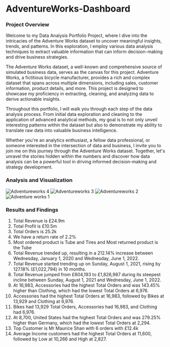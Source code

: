 # AdventureWorks-Dashboard


### Project Overview
Welcome to my Data Analysis Portfolio Project, where I dive into the intricacies of the Adventure Works dataset to uncover meaningful insights, trends, and patterns. In this exploration, I employ various data analysis techniques to extract valuable information that can inform decision-making and drive business strategies.

The Adventure Works dataset, a well-known and comprehensive source of simulated business data, serves as the canvas for this project. Adventure Works, a fictitious bicycle manufacturer, provides a rich and complex dataset that spans across multiple dimensions, including sales, customer information, product details, and more. This project is designed to showcase my proficiency in extracting, cleaning, and analyzing data to derive actionable insights.

Throughout this portfolio, I will walk you through each step of the data analysis process. From initial data exploration and cleaning to the application of advanced analytical methods, my goal is to not only unveil interesting patterns within the dataset but also to demonstrate my ability to translate raw data into valuable business intelligence.

Whether you're an analytics enthusiast, a fellow data professional, or someone interested in the intersection of data and business, I invite you to join me on this journey through the Adventure Works dataset. Together, let's unravel the stories hidden within the numbers and discover how data analysis can be a powerful tool in driving informed decision-making and strategy development.

### Analysis and Visualization
![Adventureworks 4](https://github.com/Adefemi010/AdventureWorks-Dashboard/assets/149597242/c4d02eea-a537-4f35-85c0-c6a6219df5b7)
![Adventureworks 3](https://github.com/Adefemi010/AdventureWorks-Dashboard/assets/149597242/b5ab281a-a1e5-46fe-bb98-ed407376f4cd)
![Adventureworks 2](https://github.com/Adefemi010/AdventureWorks-Dashboard/assets/149597242/e445e0b0-8e38-4977-9bbf-ddc605f62b25)
![Adventure works 1](https://github.com/Adefemi010/AdventureWorks-Dashboard/assets/149597242/a1c3a755-f205-4cfc-bc3d-b423adcf1656)


### Results and Findings
1.	Total Revenue is £24.9m
2.	Total Profit is £10.5m
3.	Total Orders is 25.2k 
4.	We have a return rate of 2.2%
5.	Most ordered product is Tube and Tires and Most returned product is the Tube
6.	Total Revenue trended up, resulting in a 212.14% increase between Wednesday, January 1, 2020 and Wednesday, June 1, 2022.
7.	Total Revenue started trending up on Sunday, August 1, 2021, rising by 127.18% (£1,022,794) in 10 months. 
8.	Total Revenue jumped from £804,193 to £1,826,987 during its steepest incline between Sunday, August 1, 2021 and Wednesday, June 1, 2022.
9.	At 16,983, Accessories had the highest Total Orders and was 143.45% higher than Clothing, which had the lowest Total Orders at 6,976.
10.	Accessories had the highest Total Orders at 16,983, followed by Bikes at 13,929 and Clothing at 6,976.
11.	Bikes had 13,929 Total Orders, Accessories had 16,983, and Clothing had 6,976.
12.	At 8,700, United States had the highest Total Orders and was 279.25% higher than Germany, which had the lowest Total Orders at 2,294.
13.	Top Customer is Mr Maurice Shan with 6 orders with £12.4k
14.	Average Income customers had the highest Total Orders at 11,600, followed by Low at 10,266 and High at 2,827.

